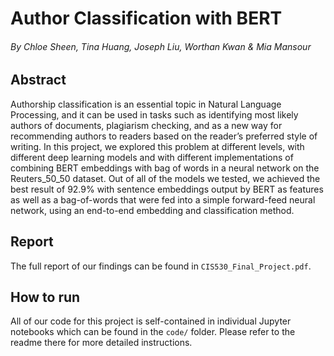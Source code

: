 # Author Classification with BERT
###### By Chloe Sheen, Tina Huang, Joseph Liu, Worthan Kwan & Mia Mansour

## Abstract
Authorship classification is an essential topic in Natural Language Processing, and it can be used in tasks such as identifying most likely authors of documents, plagiarism checking, and as a new way for recommending authors to readers based on the reader’s preferred style of writing. In this project, we explored this problem at different levels, with different deep learning models and with different implementations of combining BERT embeddings with bag of words in a neural network on the Reuters\_50\_50 dataset. Out of all of the models we tested, we achieved the best result of 92.9\% with sentence embeddings output by BERT as features as well as a bag-of-words that were fed into a simple forward-feed neural network, using an end-to-end embedding and classification method.

## Report
The full report of our findings can be found in `CIS530_Final_Project.pdf`.

## How to run
All of our code for this project is self-contained in individual Jupyter notebooks
which can be found in the `code/` folder. Please refer to the readme there for more
detailed instructions.
